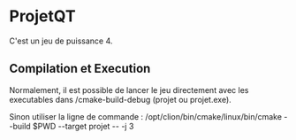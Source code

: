 # ProjetQT
C'est un jeu de puissance 4.


## Compilation et Execution 
Normalement, il est possible de lancer le jeu directement avec les executables dans /cmake-build-debug (projet ou projet.exe).

Sinon utiliser la ligne de commande :  /opt/clion/bin/cmake/linux/bin/cmake --build $PWD --target projet -- -j 3
